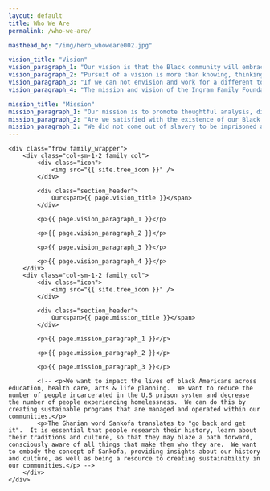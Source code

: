 ```yaml
---
layout: default
title: Who We Are
permalink: /who-we-are/

masthead_bg: "/img/hero_whoweare002.jpg"

vision_title: "Vision"
vision_paragraph_1: "Our vision is that the Black community will embrace a journey of a more prosperous and equitable future."
vision_paragraph_2: "Pursuit of a vision is more than knowing, thinking and talking about our issues.  Pursuit is an active involvement with our brothers and sisters that are impacted by economic and social issues that face our Black community."
vision_paragraph_3: "If we can not envision and work for a different tomorrow, then our present-day existence will become our fate."
vision_paragraph_4: "The mission and vision of the Ingram Family Foundation is not without challenge, but we believe a different day is attainable."

mission_title: "Mission"
mission_paragraph_1: "Our mission is to promote thoughtful analysis, discussions and actions that will change our present-day existence."
mission_paragraph_2: "Are we satisfied with the existence of our Black community or can we envision a different day?  We represent 13% of the American population.  We represent 40% of the prison population and 27% of Americans living in poverty.  The issues are the same in any given area of our lives: education, health care, etc."
mission_paragraph_3: "We did not come out of slavery to be imprisoned and impoverished."
---
```


<div class="frow wrapper">
	<!-- <div class="section_title">{{ page.title }}</div> -->

	<div class="frow family_wrapper">
		<div class="col-sm-1-2 family_col">
			<div class="icon">
				<img src="{{ site.tree_icon }}" />
			</div>
			
			<div class="section_header">
				Our<span>{{ page.vision_title }}</span>
			</div>
			
			<p>{{ page.vision_paragraph_1 }}</p>

			<p>{{ page.vision_paragraph_2 }}</p>

			<p>{{ page.vision_paragraph_3 }}</p>

			<p>{{ page.vision_paragraph_4 }}</p>
		</div>
		<div class="col-sm-1-2 family_col">
			<div class="icon">
				<img src="{{ site.tree_icon }}" />
			</div>
			
			<div class="section_header">
				Our<span>{{ page.mission_title }}</span>
			</div>
			
			<p>{{ page.mission_paragraph_1 }}</p>

			<p>{{ page.mission_paragraph_2 }}</p>

			<p>{{ page.mission_paragraph_3 }}</p>
			
			<!-- <p>We want to impact the lives of black Americans across education, health care, arts & life planning.  We want to reduce the number of people incarcerated in the U.S prison system and decrease the number of people experiencing homelessness.  We can do this by creating sustainable programs that are managed and operated within our communities.</p>
			<p>The Ghanian word Sankofa translates to "go back and get it".  It is essential that people research their history, learn about their traditions and culture, so that they may blaze a path forward, consciously aware of all things that make them who they are.  We want to embody the concept of Sankofa, providing insights about our history and culture, as well as being a resource to creating sustainability in our communities.</p> -->
		</div>
	</div>

</div>